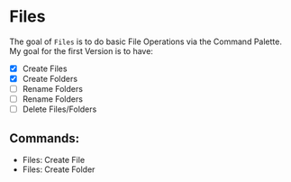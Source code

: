 # Files

The goal of `Files` is to do basic File Operations via the Command Palette.  
My goal for the first Version is to have:

- [x] Create Files
- [x] Create Folders
- [ ] Rename Folders
- [ ] Rename Folders
- [ ] Delete Files/Folders

## Commands:
- Files: Create File
- Files: Create Folder
